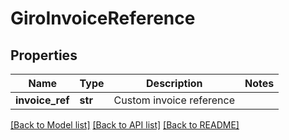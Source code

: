 # GiroInvoiceReference

## Properties
Name | Type | Description | Notes
------------ | ------------- | ------------- | -------------
**invoice_ref** | **str** | Custom invoice reference | 

[[Back to Model list]](../README.md#documentation-for-models) [[Back to API list]](../README.md#documentation-for-api-endpoints) [[Back to README]](../README.md)

